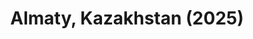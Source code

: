 ---
layout: photos
title: Almaty, Kazakhstan (2025)
camera: Fujifilm X100F
images: 
  - https://photos.danishpraka.sh/Almaty/DSCF9118.JPG
  - https://photos.danishpraka.sh/Almaty/DSCF9089.JPG
  - https://photos.danishpraka.sh/Almaty/DSCF9044.JPG
  - https://photos.danishpraka.sh/Almaty/DSCF9009.JPG
  - https://photos.danishpraka.sh/Almaty/DSCF9003.JPG
  - https://photos.danishpraka.sh/Almaty/DSCF8999.JPG
  - https://photos.danishpraka.sh/Almaty/DSCF8960.JPG
  - https://photos.danishpraka.sh/Almaty/DSCF8947.JPG
  - https://photos.danishpraka.sh/Almaty/DSCF8919.JPG
  - https://photos.danishpraka.sh/Almaty/DSCF8854.JPG
  - https://photos.danishpraka.sh/Almaty/DSCF8826.JPG
  - https://photos.danishpraka.sh/Almaty/DSCF8719.JPG
  - https://photos.danishpraka.sh/Almaty/DSCF8710.JPG
  - https://photos.danishpraka.sh/Almaty/DSCF8694.JPG
  - https://photos.danishpraka.sh/Almaty/DSCF8687.JPG
  - https://photos.danishpraka.sh/Almaty/DSCF8652.JPG
  - https://photos.danishpraka.sh/Almaty/DSCF8673.JPG
---